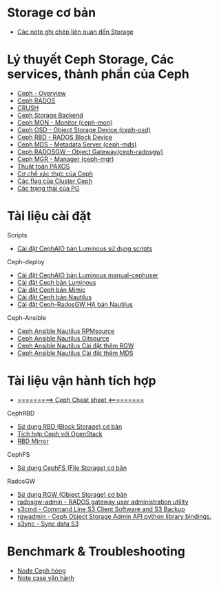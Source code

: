 # Storage cơ bản 

- [Các note ghi chép liên quan đến Storage](https://github.com/uncelvel/storage)

# Lý thuyết Ceph Storage, Các services, thành phần của Ceph

- [Ceph - Overview](docs/knowledge_base/ceph-overview.md)
- [Ceph RADOS](docs/knowledge_base/ceph-rados.md)
- [CRUSH](docs/knowledge_base/crush.md)
- [Ceph Storage Backend](docs/knowledge_base/bluestore_vs_filestore.md)
- [Ceph MON - Monitor (ceph-mon)](docs/knowledge_base/ceph-mon.md)
- [Ceph OSD - Object Storage Device (ceph-osd)](docs/knowledge_base/ceph-osd.md)
- [Ceph RBD - RADOS Block Device](docs/knowledge_base/ceph-rbd.md)
- [Ceph MDS - Metadata Server (ceph-mds)](docs/knowledge_base/ceph-mds.md)
- [Ceph RADOSGW - Object Gateway(ceph-radosgw)](docs/knowledge_base/ceph-radosgw.md)
- [Ceph MGR - Manager (ceph-mgr)](docs/knowledge_base/ceph-mgr.md)
- [Thuật toán PAXOS](docs/knowledge_base/paxos.md)
- [Cơ chế xác thực của Ceph](docs/knowledge_base/ceph-authen.md)
- [Các flag của Cluster Ceph](docs/knowledge_base/ceph-flag.md)
- [Các trạng thái của PG](docs/knowledge_base/ceph-pg-status.md)

# Tài liệu cài đặt

Scripts
- [Cài đặt CephAIO bản Luminous sử dụng scripts](https://github.com/uncelvel/script-ceph-lumi-aio)

Ceph-deploy
- [Cài đặt CephAIO bản Luminous manual-cephuser](docs/setup/ceph-luminous-aio.md)
- [Cài đặt Ceph bản Luminous](docs/setup/ceph-luminous.md)
- [Cài đặt Ceph bản Mimic](docs/setup/ceph-mimic.md)
- [Cài đặt Ceph bản Nautilus](docs/setup/ceph-nautilus.md)
- [Cài đặt Ceph-RadosGW HA bản Nautilus](docs/setup/ceph-radosgw.md)

Ceph-Ansible
- [Ceph Ansible Nautilus RPMsource](docs/setup/ceph-ansible-nautilus.md)
- [Ceph Ansible Nautilus Gitsource](docs/setup/ceph-ansible-nautilus-gitsource.md)
- [Ceph Ansible Nautilus Cài đặt thêm RGW](docs/setup/ceph-ansible-nautilus-rgw.md)
- [Ceph Ansible Nautilus Cài đặt thêm MDS](docs/setup/ceph-ansible-nautilus-mds.md)

# Tài liệu vận hành tích hợp

- [=========> Ceph Cheat sheet <=========](docs/operating/ceph-cheat-sheet.md)

CephRBD
- [Sử dụng RBD (Block Storage) cơ bản](docs/operating/ceph-vs-client-linux.md)
- [Tích hợp Ceph với OpenStack](docs/operating/ceph-vs-openstack.md)
- [RBD Mirror](docs/operating/rbd-mirror.md)

CephFS
- [Sử dụng CephFS (File Storage) cơ bản]()

RadosGW
- [Sử dụng RGW (Object Storage) cơ bản]()
- [radosgw-admin - RADOS gateway user administration utility](https://www.mankier.com/8/radosgw-admin)
- [s3cmd - Command Line S3 Client Software and S3 Backup](docs/operating/s3cmd.md)
- [rgwadmin - Ceph Object Storage Admin API python library bindings.](https://github.com/uncelvel/rgwadmin)
- [s3ync - Sync data S3](https://github.com/uncelvel/s3sync)

# Benchmark & Troubleshooting

- [Node Ceph hỏng](docs/operating/ceph-hardware-crash.md)
- [Note case vận hành](docs/operating/README.md)